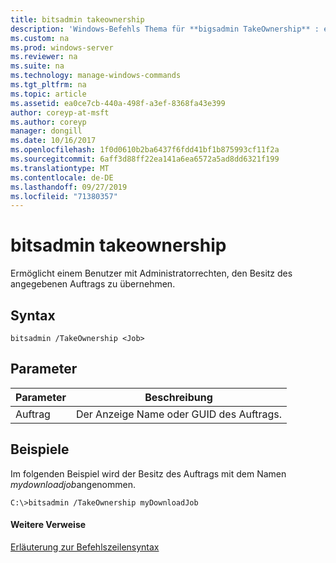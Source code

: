 ```yaml
---
title: bitsadmin takeownership
description: 'Windows-Befehls Thema für **bigsadmin TakeOwnership** : ermöglicht einem Benutzer mit Administratorrechten, den Besitz des angegebenen Auftrags zu übernehmen.'
ms.custom: na
ms.prod: windows-server
ms.reviewer: na
ms.suite: na
ms.technology: manage-windows-commands
ms.tgt_pltfrm: na
ms.topic: article
ms.assetid: ea0ce7cb-440a-498f-a3ef-8368fa43e399
author: coreyp-at-msft
ms.author: coreyp
manager: dongill
ms.date: 10/16/2017
ms.openlocfilehash: 1f0d0610b2ba6437f6fdd41bf1b875993cf11f2a
ms.sourcegitcommit: 6aff3d88ff22ea141a6ea6572a5ad8dd6321f199
ms.translationtype: MT
ms.contentlocale: de-DE
ms.lasthandoff: 09/27/2019
ms.locfileid: "71380357"
---
```

# <a name="bitsadmin-takeownership"></a>bitsadmin takeownership



Ermöglicht einem Benutzer mit Administratorrechten, den Besitz des angegebenen Auftrags zu übernehmen.

## <a name="syntax"></a>Syntax

```
bitsadmin /TakeOwnership <Job>
```

## <a name="parameters"></a>Parameter

|Parameter|Beschreibung|
|---------|-----------|
|Auftrag|Der Anzeige Name oder GUID des Auftrags.|

## <a name="BKMK_examples"></a>Beispiele

Im folgenden Beispiel wird der Besitz des Auftrags mit dem Namen *mydownloadjob*angenommen.
```
C:\>bitsadmin /TakeOwnership myDownloadJob
```

#### <a name="additional-references"></a>Weitere Verweise

[Erläuterung zur Befehlszeilensyntax](command-line-syntax-key.md)